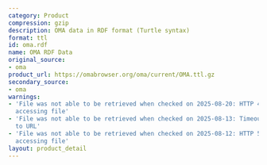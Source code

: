 ```yaml
---
category: Product
compression: gzip
description: OMA data in RDF format (Turtle syntax)
format: ttl
id: oma.rdf
name: OMA RDF Data
original_source:
- oma
product_url: https://omabrowser.org/oma/current/OMA.ttl.gz
secondary_source:
- oma
warnings:
- 'File was not able to be retrieved when checked on 2025-08-20: HTTP 404 error when
  accessing file'
- 'File was not able to be retrieved when checked on 2025-08-13: Timeout connecting
  to URL'
- 'File was not able to be retrieved when checked on 2025-08-12: HTTP 502 error when
  accessing file'
layout: product_detail
---
```

